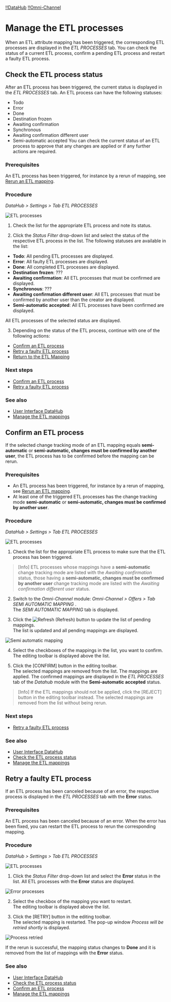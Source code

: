 [!!DataHub](Actindo/DataHub)
[!!Omni-Channel](Actindo/Omni-Channel)

# Manage the ETL processes

When an ETL attribute mapping has been triggered, the corresponding ETL processes are displayed in the *ETL PROCESSES* tab. You can check the status of a current ETL process, confirm a pending ETL process and restart a faulty ETL process.  


## Check the ETL process status

After an ETL process has been triggered, the current status is displayed in the *ETL PROCESSES* tab. An ETL process can have the following statuses:
- Todo
- Error
- Done
- Destination frozen
- Awaiting confirmation
- Synchronous
- Awaiting confirmation different user
- Semi-automatic accepted
You can check the current status of an ETL process to approve that any changes are applied or if any further actions are required.  

### Prerequisites

An ETL process has been triggered, for instance by a rerun of mapping, see [Rerun an ETL mapping](01_ManageETLMappings.md#rerun-an-etl-mapping).

### Procedure
*DataHub > Settings > Tab ETL PROCESSES*

![ETL processes](/Assets/Screenshots/DataHub/Settings/ETLProcesses/ETLProcesses.png "[ETL processes]")

1. Check the list for the appropriate ETL process and note its status.

2. Click the *Status Filter* drop-down list and select the status of the respective ETL process in the list. The following statuses are available in the list:
  - **Todo**: All pending ETL processes are displayed.
  - **Error**: All faulty ETL processes are displayed.
  - **Done**: All completed ETL processes are displayed.
  - **Destination frozen**: ???
  - **Awaiting confirmation**: All ETL processes that must be confirmed are displayed.
  - **Synchronous**: ???
  - **Awaiting confirmation different user**: All ETL processes that must be confirmed by another user than the creator are displayed.
  - **Semi-automatic accepted**: All ETL processes have been confirmed are displayed.   

  All ETL processes of the selected status are displayed.

3. Depending on the status of the ETL process, continue with one of the following actions:
  - [Confirm an ETL process](#confirm-an-etl-process)
  - [Retry a faulty ETL process](#retry-a-faulty-etl-process)
  - [Return to the ETL Mapping](01_ManageETLMappings.md)

### Next steps

- [Confirm an ETL process](#confirm-an-etl-process)
- [Retry a faulty ETL process](#retry-a-faulty-etl-process)

### See also

- [User Interface DataHub](/DataHub/UserInterface/00_UserInterface.md)
- [Manage the ETL mappings](01_ManageETLMappings.md)



## Confirm an ETL process

If the selected change tracking mode of an ETL mapping equals **semi-automatic** or **semi-automatic, changes must be confirmed by another user**, the ETL process has to be confirmed before the mapping can be rerun.

### Prerequisites

- An ETL process has been triggered, for instance by a rerun of mapping, see [Rerun an ETL mapping](01_ManageETLMappings.md#rerun-an-etl-mapping).
- At least one of the triggered ETL processes has the change tracking mode **semi-automatic** or **semi-automatic, changes must be confirmed by another user**.

### Procedure
*DataHub > Settings > Tab ETL PROCESSES*

![ETL processes](/Assets/Screenshots/DataHub/Settings/ETLProcesses/ETLProcesses.png "[ETL processes]")

1. Check the list for the appropriate ETL process to make sure that the ETL process has been triggered.

  > [Info] ETL processes whose mappings have a **semi-automatic** change tracking mode are listed with the *Awaiting confirmation* status, those having a **semi-automatic, changes must be confirmed by another user** change tracking mode are listed with the *Awaiting confirmation different user* status.

2. Switch to the *Omni-Channel* module: *Omni-Channel > Offers > Tab SEMI AUTOMATIC MAPPING* .      
  The *SEMI AUTOMATIC MAPPING* tab is displayed.

3. Click the ![Refresh](/Assets/Icons/Refresh01.png "[Refresh]") (Refresh) button to update the list of pending mappings.   
  The list is updated and all pending mappings are displayed.

  ![Semi automatic mapping](/Assets/Screenshots/OmniChannel/Offers/SemiAutomaticMapping/SemiAutomaticMapping.png "[Semi automatic mapping]")

4. Select the checkboxes of the mappings in the list, you want to confirm.   
  The editing toolbar is displayed above the list.

5. Click the [CONFIRM] button in the editing toolbar.   
  The selected mappings are removed from the list. The mappings are applied. The confirmed mappings are displayed in the *ETL PROCESSES* tab of the *Datahub* module with the **Semi-automatic accepted** status.

  > [Info] If the ETL mappings should not be applied, click the [REJECT] button in the editing toolbar instead. The selected mappings are removed from the list without being rerun.

[comment]: <> (doesn't work for me. Why not displayed in the accepted list in datahub?)

### Next steps

- [Retry a faulty ETL process](#retry-a-faulty-etl-process)

### See also

- [User Interface DataHub](/DataHub/UserInterface/00_UserInterface.md)
- [Check the ETL process status](#check-the-etl-process-status)
- [Manage the ETL mappings](01_ManageETLMappings.md)



## Retry a faulty ETL process

If an ETL process has been canceled because of an error, the respective process is displayed in the *ETL PROCESSES* tab with the **Error** status.

### Prerequisites

An ETL process has been canceled because of an error. When the error has been fixed, you can restart the ETL process to rerun the corresponding mapping.

### Procedure
*DataHub > Settings > Tab ETL PROCESSES*

![ETL processes](/Assets/Screenshots/DataHub/Settings/ETLProcesses/ETLProcesses.png "[ETL processes]")

1. Click the *Status Filter* drop-down list and select the **Error** status in the list.
  All ETL processes with the **Error** status are displayed.

  ![Error processes](/Assets/Screenshots/DataHub/Settings/ETLProcesses/Error.png "[Error processes]")

2. Select the checkbox of the mapping you want to restart.   
  The editing toolbar is displayed above the list.

  [comment]: <> (why can I only select one mapping and not several mappings at a time?)

3. Click the [RETRY] button in the editing toolbar.   
  The selected mapping is restarted. The pop-up window *Process will be retried shortly* is displayed.

  ![Process retried](/Assets/Screenshots/DataHub/Settings/ETLProcesses/ProcessRetried.png "[Process retried]")

  If the rerun is successful, the mapping status changes to **Done** and it is removed from the list of mappings with the **Error** status.
### See also

- [User Interface DataHub](/DataHub/UserInterface/00_UserInterface.md)
- [Check the ETL process status](#check-the-etl-process-status)
- [Confirm an ETL process](#confirm-an-etl-process)
- [Manage the ETL mappings](01_ManageETLMappings.md)
